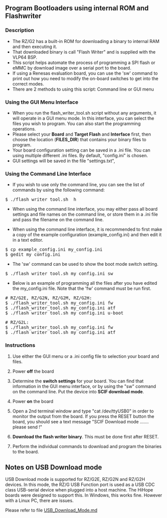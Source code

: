 ## Program Bootloaders using internal ROM and Flashwriter

### Description
* The RZ/G2 has a built-in ROM for downloading a binary to internal RAM and then executing it.
* That downloaded binary is call "Flash Writer" and is supplied with the VLP64 BSP.
* This script helps automate the process of programming a SPI flash or eMMC by download image over a serial port to the board.
* If using a Renesas evaluation board, you can use the 'sw' command to print out how you need to modify the on-board switches to get into the correct modes.
* There are 2 methods to using this script: Command line or GUI menu

### Using the GUI Menu Interface

* When you run the flash\_writer\_tool.sh script without any arguments, it will operate in a GUI menu mode. In this interface, you can select the files you wish to program. You can also start the programming operations.
* Please select your **Board** and **Target Flash**  and **Interface** first, then choose the location (**FILES_DIR**) that contains your binary files to program.
* Your board configuration setting can be saved in a .ini file. You can using multiple different .ini files. By default, "config.ini" is chosen.
* GUI settings will be saved in the file "settings.txt",

### Using the Command Line Interface
* If you wish to use only the command line, you can see the list of commands by using the following command:

<pre>
$ ./flash_writer_tool.sh  h
</pre>

* When using the command line interface, you may either pass all board settings and file names on the command line, or store them in a .ini file and pass the filename on the command line.

* When using the command line interface, it is recommended to first make a copy of the example configuration (example_config.ini) and then edit it in a text editor.

<pre>
$ cp example_config.ini my_config.ini
$ gedit my_config.ini
</pre>

* The 'sw' command can be used to show the boot mode switch setting.
<pre>
$ ./flash_writer_tool.sh my_config.ini sw
</pre>

* Below is an example of programming all the files after you have edited the my_config.ini file. Note that the 'fw' command must be run first.
<pre>
# RZ/G2E, RZ/G2N, RZ/G2M, RZ/G2H:
$ ./flash_writer_tool.sh my_config.ini fw
$ ./flash_writer_tool.sh my_config.ini atf
$ ./flash_writer_tool.sh my_config.ini u-boot
</pre>
<pre>
# RZ/G2L:
$ ./flash_writer_tool.sh my_config.ini fw
$ ./flash_writer_tool.sh my_config.ini atf
</pre>

### Instructions
1. Use either the GUI menu or a .ini config file to selection your board and files.

2. Power **off** the board

3. Determine the **switch settings** for your board. You can find that information in the GUI menu interface, or by using the "sw" command on the command line. Put the device into **SCIF download mode**.

4. Power **on** the board

5. Open a 2nd terminal window and type "cat /dev/ttyUSB0" in order to monitor the output from the board. If you press the RESET button the board, you should see a text message "SCIF Download mode .......  please send !"

6. **Download the flash writer binary**. This must be done first after RESET.

7. Perform the individual commands to download and program the binaries to the board.

## Notes on USB Download mode
USB Download mode is supported for RZ/G2E, RZ/G2N and RZ/G2H devices.
In this mode, the RZ/G USB Function port is used as a USB CDC class USB-serial device when plugged into a host machine.
The HiHope boards were designed to support this.
In Windows, this works fine. However with a Linux PC, there are issues.

Please refer to file [USB_Download_Mode.md](USB_Download_Mode.md)
